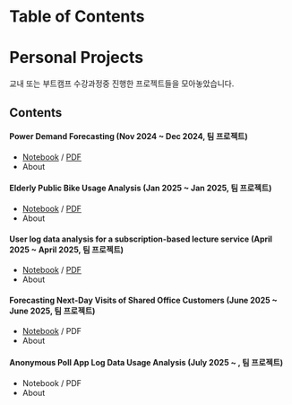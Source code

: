 # Table of Contents


# Personal Projects

교내 또는 부트캠프 수강과정중 진행한 프로젝트들을 모아놓았습니다.



## Contents

#### Power Demand Forecasting (Nov 2024 ~ Dec 2024, 팀 프로젝트)
- [Notebook](https://github.com/jeyukburrito/data_analysis_portfolio/blob/main/Power%20Demand%20Forecasting/Power%20Demand%20Forecasting.ipynb) / [PDF](https://github.com/jeyukburrito/data_analysis_portfolio/blob/main/Power%20Demand%20Forecasting/Power%20Demand%20Forecasting.pdf)
- About

#### Elderly Public Bike Usage Analysis (Jan 2025 ~ Jan 2025, 팀 프로젝트)
- [Notebook](https://github.com/jeyukburrito/data_analysis_portfolio/blob/main/Elderly%20Public%20Bike%20Usage%20Analysis/Elderly%20Public%20Bike%20Usage%20Analysis.ipynb) / [PDF](https://github.com/jeyukburrito/data_analysis_portfolio/blob/main/Elderly%20Public%20Bike%20Usage%20Analysis/Elderly%20Public%20Bike%20Usage%20Analysis.pdf)
- About

#### User log data analysis for a subscription-based lecture service (April 2025 ~ April 2025, 팀 프로젝트)
- [Notebook](https://github.com/jeyukburrito/data_analysis_portfolio/blob/main/User%20log%20data%20analysis%20for%20a%20subscription-based%20lecture%20service/User%20log%20data%20analysis%20for%20a%20subscription-based%20lecture%20service.ipynb) / [PDF](https://github.com/jeyukburrito/data_analysis_portfolio/blob/main/User%20log%20data%20analysis%20for%20a%20subscription-based%20lecture%20service/User%20log%20data%20analysis%20for%20a%20subscription-based%20lecture%20service.pdf)
- About

#### Forecasting Next-Day Visits of Shared Office Customers (June 2025 ~ June 2025, 팀 프로젝트)
- [Notebook](https://github.com/jeyukburrito/data_analysis_portfolio/blob/main/Forecasting%20Next-Day%20Visits%20of%20Shared%20Office%20Customers/Forecasting%20Next-Day%20Visits%20of%20Shared%20Office%20Customers.ipynb) / PDF
- About

#### Anonymous Poll App Log Data Usage Analysis (July 2025 ~ , 팀 프로젝트)
- Notebook / PDF
- About
